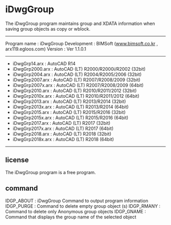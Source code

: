 # iDwgGroup
The iDwgGroup program maintains group and XDATA information when saving group objects as copy or wblock.

* * *
Program name : iDwgGroup
Development : BIMSoft (www.bimsoft.co.kr , arx119.egloos.com)
Version : Ver 1.1.0.1
* * *
* iDwgGrp14.arx    : AutoCAD R14
* iDwgGrp2000.arx  : AutoCAD (LT) R2000/R2000i/R2002 (32bit) 
* iDwgGrp2004.arx  : AutoCAD (LT) R2004/R2005/2006 (32bit) 
* iDwgGrp2007.arx  : AutoCAD (LT) R2007/R2008/2009 (32bit) 
* iDwgGrp2007x.arx : AutoCAD (LT) R2007/R2008/2009 (64bit) 
* iDwgGrp2010.arx  : AutoCAD (LT) R2010/R2011/2012 (32bit) 
* iDwgGrp2010x.arx : AutoCAD (LT) R2010/R2011/2012 (64bit) 
* iDwgGrp2013.arx  : AutoCAD (LT) R2013/R2014 (32bit) 
* iDwgGrp2013x.arx : AutoCAD (LT) R2013/R2014 (64bit) 
* iDwgGrp2015.arx  : AutoCAD (LT) R2015/R2016 (32bit) 
* iDwgGrp2015x.arx : AutoCAD (LT) R2015/R2016 (64bit) 
* iDwgGrp2017.arx  : AutoCAD (LT) R2017 (32bit) 
* iDwgGrp2017x.arx : AutoCAD (LT) R2017 (64bit) 
* iDwgGrp2018.arx  : AutoCAD (LT) R2018 (32bit) 
* iDwgGrp2018x.arx : AutoCAD (LT) R2018 (64bit) 
* * *

## license
The iDwgGroup program is a free program.

## command
IDGP_ABOUT : iDwgGroup Command to output program information
IDGP_PURGE : Command to delete empty group object (s)
IDGP_RMANY : Command to delete only Anonymous group objects
IDGP_GNAME : Command that displays the group name of the selected object
